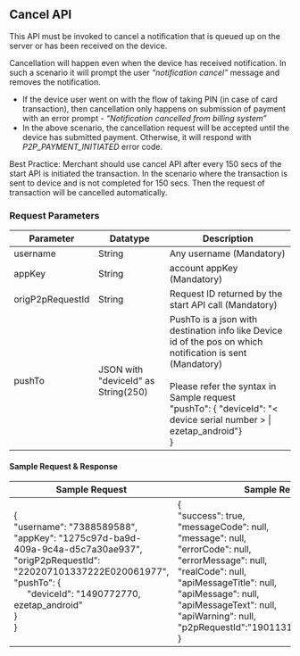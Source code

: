 ## Cancel API

This API must be invoked to cancel a notification that is queued up on the server or has been received on the device.

Cancellation will happen even when the device has received notification. In such a scenario it will prompt the user *“notification cancel”* message and removes the notification.

- If the device user went on with the flow of taking PIN (in case of card transaction), then cancellation only happens on submission of payment with an error prompt - *“Notification cancelled from billing system”*
- In the above scenario, the cancellation request will be accepted until the device has submitted payment. Otherwise, it will respond with *P2P_PAYMENT_INITIATED* error code.

<div class="abc">
<span class="bold ital">Best Practice:</span><span class="ital"> Merchant should use cancel API after every 150 secs of the start API is initiated the transaction. In the scenario where the transaction is sent to device and is not completed for 150 secs. Then the request of transaction will be cancelled automatically.</span>
</div>

### Request Parameters

<table class = "params">
<thead class = "paramhead">
<tr><th class = "parameter">Parameter</th><th class = "datatype">Datatype</th><th class = "Desc">Description</th></tr>
</thead>
<tbody>
<tr><td>username</td><td>String</td><td>Any username (Mandatory)</td></tr>
<tr><td>appKey</td><td>String</td><td>account appKey (Mandatory)</td></tr>
<tr><td>origP2pRequestId</td><td>String</td><td>Request ID returned by the start API call (Mandatory)</td></tr>
<tr><td>pushTo</td><td>JSON with "deviceId" as String(250)</td><td>PushTo is a json with destination info like Device id of the pos on which notification is sent (Mandatory)<br><br><span class = "refer"> Please refer the syntax in Sample request</span><br>"pushTo": { "deviceId": "< device serial number > | ezetap_android"}<br>}</td></tr>
</tbody>
</table>

#### Sample Request & Response

<table class = "samReqRes">
<thead class = "samReqResHead">
<tr><th class = "samReq"> Sample Request </th><th class = "samRes"> Sample Response </th></tr>
</thead>
<tbody>
<tr><td>{<br>"username": "7388589588",<br>"appKey": "1275c97d-ba9d-409a-9c4a-d5c7a30ae937",<br>"origP2pRequestId": "220207101337222E020061977",<br>"pushTo": {<br>&ensp;&emsp;"deviceId": "1490772770, ezetap_android"<br>}<br>}</td><td>{<br>"success": true,<br>"messageCode": null,<br>"message": null,<br>"errorCode": null,<br>"errorMessage": null,<br>"realCode": null,<br>"apiMessageTitle": null,<br>"apiMessage": null,<br>"apiMessageText": null,<br>"apiWarning": null,<br>"p2pRequestId":"1901131948341E010055004"<br>}</td></tr>
</tbody>
</table>